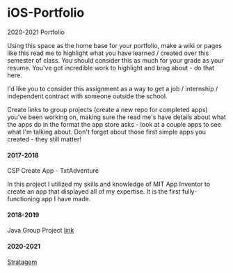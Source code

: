 # iOS-Portfolio
2020-2021 Portfolio

Using this space as the home base for your portfolio, make a wiki or pages like this read me to highlight what you have learned / created over this semester of class. You should consider this as much for your grade as your resume. You've got incredible work to highlight and brag about - do that here. 

I'd like you to consider this assignment as a way to get a job / internship / independent contract with someone outside the school.

Create links to group projects (create a new repo for completed apps) you've been working on, making sure the read me's have details about what the apps do in the format the app store asks - look at a couple apps to see what I'm talking about. Don't forget about those first simple apps you created - they still matter!



#### 2017-2018
CSP Create App - TxtAdventure

In this project I utilized my skills and knowledge of MIT App Inventor to create an app that displayed all of my expertise. It is the first fully-functioning app I have made.

#### 2018-2019
Java Group Project [link]()


#### 2020-2021
[Stratagem](https://github.com/LifeDrain28/stratagem)
